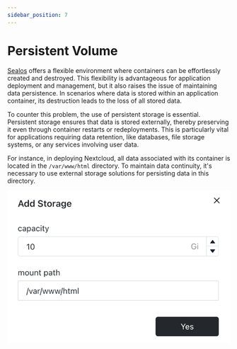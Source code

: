 ```yaml
---
sidebar_position: 7
---
```


# Persistent Volume

[Sealos](https://cloud.sealos.io) offers a flexible environment where containers can be effortlessly created and destroyed. This flexibility is advantageous for application deployment and management, but it also raises the issue of maintaining data persistence. In scenarios where data is stored within an application container, its destruction leads to the loss of all stored data.

To counter this problem, the use of persistent storage is essential. Persistent storage ensures that data is stored externally, thereby preserving it even through container restarts or redeployments. This is particularly vital for applications requiring data retention, like databases, file storage systems, or any services involving user data.

For instance, in deploying Nextcloud, all data associated with its container is located in the `/var/www/html` directory. To maintain data continuity, it's necessary to use external storage solutions for persisting data in this directory.

![](./images/persistent-volume.png)